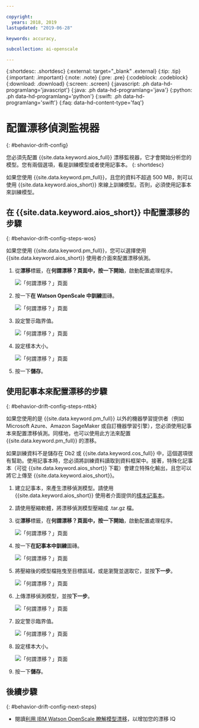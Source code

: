 ```yaml
---

copyright:
  years: 2018, 2019
lastupdated: "2019-06-28"

keywords: accuracy, 

subcollection: ai-openscale

---
```


{:shortdesc: .shortdesc}
{:external: target="_blank" .external}
{:tip: .tip}
{:important: .important}
{:note: .note}
{:pre: .pre}
{:codeblock: .codeblock}
{:download: .download}
{:screen: .screen}
{:javascript: .ph data-hd-programlang='javascript'}
{:java: .ph data-hd-programlang='java'}
{:python: .ph data-hd-programlang='python'}
{:swift: .ph data-hd-programlang='swift'}
{:faq: data-hd-content-type='faq'}

# 配置漂移偵測監視器
{: #behavior-drift-config}

您必須先配置 {{site.data.keyword.aios_full}} 漂移監視器，它才會開始分析您的模型。您有兩個選項，看是訓練模型或者使用記事本。
{: shortdesc}

如果您使用 {{site.data.keyword.pm_full}}，且您的資料不超過 500 MB，則可以使用 {{site.data.keyword.aios_short}} 來線上訓練模型。否則，必須使用記事本來訓練模型。

## 在 {{site.data.keyword.aios_short}} 中配置漂移的步驟
{: #behavior-drift-config-steps-wos}

如果您使用 {{site.data.keyword.pm_full}}，您可以選擇使用 {{site.data.keyword.aios_short}} 使用者介面來配置漂移偵測。

1. 從**漂移**標籤，在**何謂漂移？**頁面中，按一下**開始**，啟動配置處理程序。

   ![「何謂漂移？」頁面](images/drift-config-1.png)

2. 按一下**在 Watson OpenScale 中訓練**圖磚。

   ![「何謂漂移？」頁面](images/drift-config-2.png)

3. 設定警示臨界值。

   ![「何謂漂移？」頁面](images/drift-config-3.png)

3. 設定樣本大小。

   ![「何謂漂移？」頁面](images/drift-config-4.png)
   
3. 按一下**儲存**。


## 使用記事本來配置漂移的步驟
{: #behavior-drift-config-steps-ntbk}

如果您使用的是 {{site.data.keyword.pm_full}} 以外的機器學習提供者（例如 Microsoft Azure、Amazon SageMaker 或自訂機器學習引擎），您必須使用記事本來配置漂移偵測。同樣地，也可以使用此方法來配置 {{site.data.keyword.pm_full}} 的漂移。

如果訓練資料不是儲存在 Db2 或 {{site.data.keyword.cos_full}} 中，這個選項很有幫助。使用記事本時，您必須將訓練資料讀取到資料框架中。接著，特殊化記事本（可從 {{site.data.keyword.aios_short}} 下載）會建立特殊化輸出，且您可以將它上傳至 {{site.data.keyword.aios_short}}。

1. 建立記事本，來產生漂移偵測模型。請使用 {{site.data.keyword.aios_short}} 使用者介面提供的[樣本記事本](https://github.com/IBM-Watson/aios-data-distribution/blob/master/training_statistics_notebook.ipynb)。
2. 請使用壓縮軟體，將漂移偵測模型壓縮成 .tar.gz 檔。

1. 從**漂移**標籤，在**何謂漂移？**頁面中，按一下**開始**，啟動配置處理程序。

   ![「何謂漂移？」頁面](images/drift-config-1.png)

2. 按一下**在記事本中訓練**圖磚。

   ![「何謂漂移？」頁面](images/drift-config-2.png)

3. 將壓縮後的模型檔拖曳至目標區域，或是瀏覽並選取它，並按**下一步**。

   ![「何謂漂移？」頁面](images/drift-config-2b.png)
   
3. 上傳漂移偵測模型，並按**下一步**。

   ![「何謂漂移？」頁面](images/drift-config-upload.png)
   
3. 設定警示臨界值。

   ![「何謂漂移？」頁面](images/drift-config-3.png)

3. 設定樣本大小。

   ![「何謂漂移？」頁面](images/drift-config-4.png)
   
3. 按一下**儲存**。

## 後續步驟
{: #behavior-drift-config-next-steps}

- 閱讀[利用 IBM Watson OpenScale 瞭解模型漂移](https://medium.com/@manish.bhide/4c5401aa8da4)，以增加您的漂移 IQ

